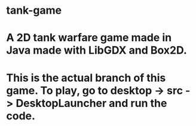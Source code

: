 # tank-game
# A 2D tank warfare game made in Java made with LibGDX and Box2D.
# This is the actual branch of this game. To play, go to desktop -> src -> DesktopLauncher and run the code.
